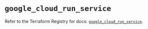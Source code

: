 # `google_cloud_run_service`

Refer to the Terraform Registry for docs: [`google_cloud_run_service`](https://registry.terraform.io/providers/hashicorp/google/6.19.0/docs/resources/cloud_run_service).

